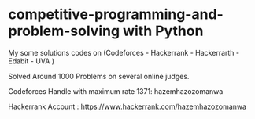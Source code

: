 # competitive-programming-and-problem-solving with Python

My some solutions codes on  (Codeforces - Hackerrank - Hackerrarth - Edabit - UVA )

Solved Around 1000 Problems on several online judges.

Codeforces Handle with maximum rate 1371: hazemhazozomanwa

Hackerrank Account : https://www.hackerrank.com/hazemhazozomanwa
